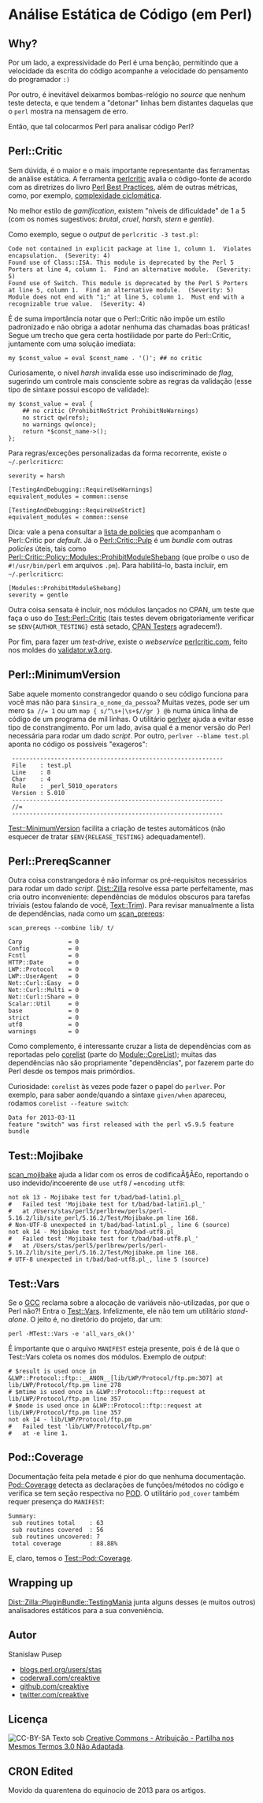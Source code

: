 # Análise Estática de Código (em Perl)

## Why?

Por um lado, a expressividade do Perl é uma benção, permitindo que a velocidade da escrita do código acompanhe a velocidade do pensamento do programador `:)`

Por outro, é inevitável deixarmos bombas-relógio no *source* que nenhum teste detecta, e que tendem a "detonar" linhas bem distantes daquelas que o `perl` mostra na mensagem de erro.

Então, que tal colocarmos Perl para analisar código Perl?

## Perl::Critic

Sem dúvida, é o maior e o mais importante representante das ferramentas de análise estática. A ferramenta [perlcritic](https://metacpan.org/module/perlcritic) avalia o código-fonte de acordo com as diretrizes do livro [Perl Best Practices](http://shop.oreilly.com/product/9780596001735.do), além de outras métricas, como, por exemplo, [complexidade ciclomática](https://pt.wikipedia.org/wiki/Complexidade_ciclom%C3%A1tica).

No melhor estilo de *gamification*, existem "níveis de dificuldade" de 1 a 5 (com os nomes sugestivos: *brutal*, *cruel*, *harsh*, *stern* e *gentle*).

Como exemplo, segue o *output* de `perlcritic -3 test.pl`:

    Code not contained in explicit package at line 1, column 1.  Violates encapsulation.  (Severity: 4)
    Found use of Class::ISA. This module is deprecated by the Perl 5 Porters at line 4, column 1.  Find an alternative module.  (Severity: 5)
    Found use of Switch. This module is deprecated by the Perl 5 Porters at line 5, column 1.  Find an alternative module.  (Severity: 5)
    Module does not end with "1;" at line 5, column 1.  Must end with a recognizable true value.  (Severity: 4)

É de suma importância notar que o Perl::Critic não impõe um estilo padronizado e não obriga a adotar nenhuma das chamadas boas práticas! Segue um trecho que gera certa hostilidade por parte do Perl::Critic, juntamente com uma solução imediata:

    my $const_value = eval $const_name . '()'; ## no critic

Curiosamente, o nível *harsh* invalida esse uso indiscriminado de *flag*, sugerindo um controle mais consciente sobre as regras da validação (esse tipo de sintaxe possui escopo de validade):

    my $const_value = eval {
        ## no critic (ProhibitNoStrict ProhibitNoWarnings)
        no strict qw(refs);
        no warnings qw(once);
        return *$const_name->();
    };

Para regras/exceções personalizadas da forma recorrente, existe o `~/.perlcriticrc`:

    severity = harsh

    [TestingAndDebugging::RequireUseWarnings]
    equivalent_modules = common::sense

    [TestingAndDebugging::RequireUseStrict]
    equivalent_modules = common::sense

Dica: vale a pena consultar a [lista de policies](https://metacpan.org/release/Perl-Critic) que acompanham o Perl::Critic por *default*. Já o [Perl::Critic::Pulp](https://metacpan.org/release/Perl-Critic-Pulp) é um *bundle* com outras *policies* úteis, tais como [Perl::Critic::Policy::Modules::ProhibitModuleShebang](https://metacpan.org/module/Perl::Critic::Policy::Modules::ProhibitModuleShebang) (que proíbe o uso de `#!/usr/bin/perl` em arquivos `.pm`). Para habilitá-lo, basta incluir, em `~/.perlcriticrc`:

    [Modules::ProhibitModuleShebang]
    severity = gentle

Outra coisa sensata é incluir, nos módulos lançados no CPAN, um teste que faça o uso do [Test::Perl::Critic](https://metacpan.org/module/Test::Perl::Critic) (tais testes devem obrigatoriamente verificar se `$ENV{AUTHOR_TESTING}` está setado, [CPAN Testers](http://cpantesters.org/) agradecem!).

Por fim, para fazer um *test-drive*, existe o *webservice* [perlcritic.com](http://perlcritic.com/), feito nos moldes do [validator.w3.org](http://validator.w3.org/).

## Perl::MinimumVersion

Sabe aquele momento constrangedor quando o seu código funciona para você mas não para `$insira_o_nome_da_pessoa`? Muitas vezes, pode ser um mero `$a //= 1` ou um `map { s/^\s+|\s+$//gr } @b` numa única linha de código de um programa de mil linhas. O utilitário [perlver](https://metacpan.org/module/perlver) ajuda a evitar esse tipo de constrangimento. Por um lado, avisa qual é a menor versão do Perl necessária para rodar um dado *script*. Por outro, `perlver --blame test.pl` aponta no código os possíveis "exageros":

     ------------------------------------------------------------
     File    : test.pl
     Line    : 8
     Char    : 4
     Rule    : _perl_5010_operators
     Version : 5.010
     ------------------------------------------------------------
     //=
     ------------------------------------------------------------

[Test::MinimumVersion](https://metacpan.org/module/Test::MinimumVersion) facilita a criação de testes automáticos (não esquecer de tratar `$ENV{RELEASE_TESTING}` adequadamente!).

## Perl::PrereqScanner

Outra coisa constrangedora é não informar os pré-requisitos necessários para rodar um dado *script*. [Dist::Zilla](http://dzil.org/) resolve essa parte perfeitamente, mas cria outro inconveniente: dependências de módulos obscuros para tarefas triviais (estou falando de você, [Text::Trim](https://metacpan.org/module/Text::Trim)). Para revisar manualmente a lista de dependências, nada como um [scan_prereqs](https://metacpan.org/module/RJBS/Perl-PrereqScanner-1.015/bin/scan_prereqs):

`scan_prereqs --combine lib/ t/`

    Carp             = 0
    Config           = 0
    Fcntl            = 0
    HTTP::Date       = 0
    LWP::Protocol    = 0
    LWP::UserAgent   = 0
    Net::Curl::Easy  = 0
    Net::Curl::Multi = 0
    Net::Curl::Share = 0
    Scalar::Util     = 0
    base             = 0
    strict           = 0
    utf8             = 0
    warnings         = 0

Como complemento, é interessante cruzar a lista de dependências com as reportadas pelo [corelist](https://metacpan.org/module/corelist) (parte do [Module::CoreList](https://metacpan.org/module/Module::CoreList)); muitas das dependências não são propriamente "dependências", por fazerem parte do Perl desde os tempos mais primórdios.

Curiosidade: `corelist` às vezes pode fazer o papel do `perlver`. Por exemplo, para saber aonde/quando a sintaxe `given/when` apareceu, rodamos `corelist --feature switch`:

    Data for 2013-03-11
    feature "switch" was first released with the perl v5.9.5 feature bundle

## Test::Mojibake

[scan_mojibake](https://metacpan.org/module/scan_mojibake) ajuda a lidar com os erros de codificaÃ§Ã£o, reportando o uso indevido/incoerente de `use utf8` / `=encoding utf8`:

    not ok 13 - Mojibake test for t/bad/bad-latin1.pl_
    #   Failed test 'Mojibake test for t/bad/bad-latin1.pl_'
    #   at /Users/stas/perl5/perlbrew/perls/perl-5.16.2/lib/site_perl/5.16.2/Test/Mojibake.pm line 168.
    # Non-UTF-8 unexpected in t/bad/bad-latin1.pl_, line 6 (source)
    not ok 14 - Mojibake test for t/bad/bad-utf8.pl_
    #   Failed test 'Mojibake test for t/bad/bad-utf8.pl_'
    #   at /Users/stas/perl5/perlbrew/perls/perl-5.16.2/lib/site_perl/5.16.2/Test/Mojibake.pm line 168.
    # UTF-8 unexpected in t/bad/bad-utf8.pl_, line 5 (source)

## Test::Vars

Se o [GCC](https://www.gnu.org/software/gcc/) reclama sobre a alocação de variáveis não-utilizadas, por que o Perl não?! Entra o [Test::Vars](https://metacpan.org/module/Test::Vars). Infelizmente, ele não tem um utilitário *stand-alone*. O jeito é, no diretório do projeto, dar um:

    perl -MTest::Vars -e 'all_vars_ok()'

É importante que o arquivo `MANIFEST` esteja presente, pois é de lá que o Test::Vars coleta os nomes dos módulos. Exemplo de *output*:

    # $result is used once in &LWP::Protocol::ftp::__ANON__[lib/LWP/Protocol/ftp.pm:307] at lib/LWP/Protocol/ftp.pm line 278
    # $mtime is used once in &LWP::Protocol::ftp::request at lib/LWP/Protocol/ftp.pm line 357
    # $mode is used once in &LWP::Protocol::ftp::request at lib/LWP/Protocol/ftp.pm line 357
    not ok 14 - lib/LWP/Protocol/ftp.pm
    #   Failed test 'lib/LWP/Protocol/ftp.pm'
    #   at -e line 1.

## Pod::Coverage

Documentação feita pela metade é pior do que nenhuma documentação. [Pod::Coverage](https://metacpan.org/module/Pod::Coverage) detecta as declarações de funções/métodos no código e verifica se tem seção respectiva no [POD](http://perldoc.perl.org/perlpod.html). O utilitário `pod_cover` também requer presença do `MANIFEST`:

    Summary:
     sub routines total    : 63
     sub routines covered  : 56
     sub routines uncovered: 7
     total coverage        : 88.88%

E, claro, temos o [Test::Pod::Coverage](https://metacpan.org/module/Test::Pod::Coverage).

## Wrapping up

[Dist::Zilla::PluginBundle::TestingMania](https://metacpan.org/module/Dist::Zilla::PluginBundle::TestingMania) junta alguns desses (e muitos outros) analisadores estáticos para a sua conveniência.

## Autor
Stanislaw Pusep

 - [blogs.perl.org/users/stas](http://blogs.perl.org/users/stas/)
 - [coderwall.com/creaktive](https://coderwall.com/creaktive)
 - [github.com/creaktive](https://github.com/creaktive)
 - [twitter.com/creaktive](https://twitter.com/creaktive)

## Licença
![CC-BY-SA](http://i.creativecommons.org/l/by-sa/3.0/80x15.png)
Texto sob [Creative Commons - Atribuição - Partilha nos Mesmos Termos 3.0 Não Adaptada](http://creativecommons.org/licenses/by-sa/3.0/deed.pt_BR).

## CRON Edited

Movido da quarentena do equinocio de 2013 para os artigos.
